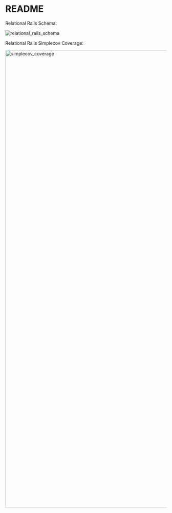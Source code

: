 # README

Relational Rails Schema: 

![relational_rails_schema](https://user-images.githubusercontent.com/81930253/131755728-2776721b-e866-41cd-9473-ddf5becd4071.png)

Relational Rails Simplecov Coverage:

<img width="1426" alt="simplecov_coverage" src="https://user-images.githubusercontent.com/81930253/131755789-a8d9c0f0-7f4d-410a-ba50-be97af2964f6.png">

